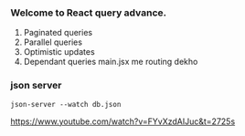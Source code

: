 ### Welcome to React query advance.

1. Paginated queries
2. Parallel queries
3. Optimistic updates
4. Dependant queries
main.jsx me routing dekho
### json server

`json-server --watch db.json`


https://www.youtube.com/watch?v=FYvXzdAIJuc&t=2725s